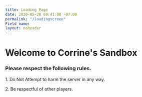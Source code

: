 ```yaml
---
title: Loading Page
date: 2020-05-20 09:41:00 -07:00
permalink: "/loadingscreen"
Field name: 
layout: noheader
---
```


# Welcome to Corrine's Sandbox

### Please respect the following rules.

1\. Do Not Attempt to harm the server in any way.

2\. Be respectful of other players.